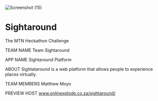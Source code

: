 ![Screenshot (15)](https://user-images.githubusercontent.com/29524098/128527320-406ffaa9-49d5-4e07-9045-95067cd75a60.png)
# Sightaround
The MTN Heckathon Challenge

TEAM NAME
Team Sightaround

APP NAME
Sightaround Platform

ABOUT
Sightataround is a web platform that allows people to experience places virtually.

TEAM MEMBERS
Matthew Moyo

PREVIEW HOST
www.onlinexplode.co.za/sightaround/
